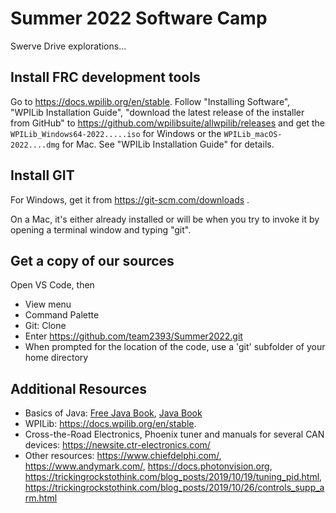 Summer 2022 Software Camp
=========================

Swerve Drive explorations...


Install FRC development tools
-----------------------------

Go to https://docs.wpilib.org/en/stable.
Follow "Installing Software", "WPILib Installation Guide", "download the latest release of the installer from GitHub" to 
https://github.com/wpilibsuite/allwpilib/releases and get the `WPILib_Windows64-2022.....iso` for Windows or the
`WPILib_macOS-2022....dmg` for Mac. 
See "WPILib Installation Guide" for details.

Install GIT 
-----------

For Windows, get it from https://git-scm.com/downloads . 

On a Mac, it's either already installed or will be when you try to invoke it by opening a terminal window and typing "git".

Get a copy of our sources
-------------------------

Open VS Code, then

 * View menu
 * Command Palette
 * Git: Clone
 * Enter https://github.com/team2393/Summer2022.git
 * When prompted for the location of the code, use a 'git' subfolder of your home directory


Additional Resources
--------------------

 * Basics of Java:
   [Free Java Book](https://greenteapress.com/wp/think-java-2e/),
   [Java Book](https://www.amazon.com/dp/0596009208)
 * WPILib: https://docs.wpilib.org/en/stable.
 * Cross-the-Road Electronics, Phoenix tuner and manuals for several CAN devices: https://newsite.ctr-electronics.com/
 * Other resources: https://www.chiefdelphi.com/, https://www.andymark.com/, https://docs.photonvision.org,
   https://trickingrockstothink.com/blog_posts/2019/10/19/tuning_pid.html,
   https://trickingrockstothink.com/blog_posts/2019/10/26/controls_supp_arm.html